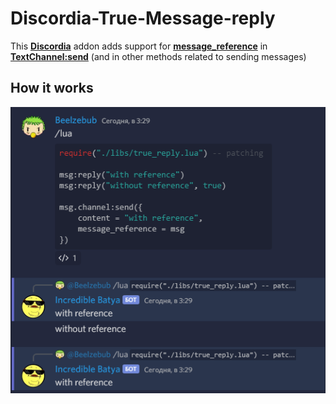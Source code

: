 # Discordia-True-Message-reply
This **[Discordia](https://github.com/SinisterRectus/Discordia)** addon adds support for **[message_reference](https://discord.com/developers/docs/resources/channel#message-reference-object-message-reference-structure)** in **[TextChannel:send](https://github.com/SinisterRectus/Discordia/wiki/TextChannel#sendcontent)** (and in other methods related to sending messages)

## How it works
![How it works](https://github.com/Be1zebub/Discordia-True-Message-reply/blob/main/image.png?raw=true)
